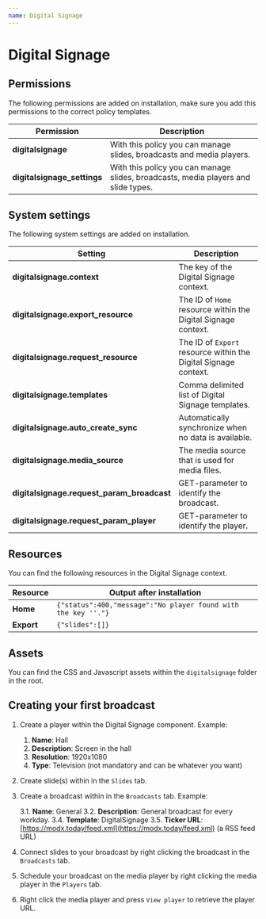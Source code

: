 ```yaml
---
name: Digital Signage
---
```

# Digital Signage

## Permissions

The following permissions are added on installation, make sure you add this permissions to the correct policy templates.

| Permission                  | Description                                                                        |
|-----------------------------|------------------------------------------------------------------------------------|
| **digitalsignage**          | With this policy you can manage slides, broadcasts and media players.              |
| **digitalsignage_settings** | With this policy you can manage slides, broadcasts, media players and slide types. |

## System settings

The following system settings are added on installation.

| Setting                                    | Description                                                     |
|--------------------------------------------|-----------------------------------------------------------------|
| **digitalsignage.context**                 | The key of the Digital Signage context.                         |
| **digitalsignage.export_resource**         | The ID of `Home` resource within the Digital Signage context.   |
| **digitalsignage.request_resource**        | The ID of `Export` resource within the Digital Signage context. |
| **digitalsignage.templates**               | Comma delimited list of Digital Signage templates.              |
| **digitalsignage.auto_create_sync**        | Automatically synchronize when no data is available.            |
| **digitalsignage.media_source**            | The media source that is used for media files.                  |
| **digitalsignage.request_param_broadcast** | GET-parameter to identify the broadcast.                        |
| **digitalsignage.request_param_player**    | GET-parameter to identify the player.                           |

## Resources

You can find the following resources in the Digital Signage context.

| Resource   | Output after installation                                     |
|------------|---------------------------------------------------------------|
| **Home**   | `{"status":400,"message":"No player found with the key ''."}` |
| **Export** | `{"slides":[]}`                                               |

## Assets

You can find the CSS and Javascript assets within the `digitalsignage` folder in the root.

## Creating your first broadcast

1. Create a player within the Digital Signage component. Example:

    1. **Name**: Hall
    2. **Description**: Screen in the hall
    3. **Resolution**: 1920x1080
    4. **Type**: Television (not mandatory and can be whatever you want)

2. Create slide(s) within in the `Slides` tab.
3. Create a broadcast within in the `Broadcasts` tab. Example:

    3.1. **Name**: General
    3.2. **Description**: General broadcast for every workday.
    3.4. **Template**: DigitalSignage
    3.5. **Ticker URL**: [https://modx.today/feed.xml](https://modx.today/feed.xml) (a RSS feed URL)

4. Connect slides to your broadcast by right clicking the broadcast in the `Broadcasts` tab.
5. Schedule your broadcast on the media player by right clicking the media player in the `Players` tab.
6. Right click the media player and press `View player` to retrieve the player URL.
